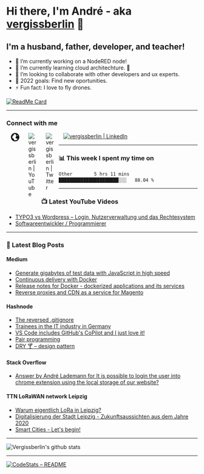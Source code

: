 # Hi there, I'm André - aka [vergissberlin][website] 👋

## I'm a husband, father, developer, and teacher!

- 🔭 I’m currently working on a NodeRED node!
- 🌱 I’m currently learning cloud architechture. 🤣
- 👯 I’m looking to collaborate with other developers and ux experts.
- 🥅 2022 goals: Find new oportunities.
- ⚡ Fun fact: I love to fly drones.

[![ReadMe Card](https://github-readme-stats.vercel.app/api/pin/?username=vergissberlin&repo=resume&hide_border=true)](https://github.com/vergissberlin/resume)

---

### Connect with me

[<img align="left" hspace="12" alt="vergissberlin.cocdm" width="22px" src="https://raw.githubusercontent.com/iconic/open-iconic/master/svg/globe.svg" />][website]
[<img align="left" hspace="12" alt="vergissberlin | YouTube" width="22px" src="https://cdn.jsdelivr.net/npm/simple-icons@v3/icons/youtube.svg" />][youtube]
[<img align="left" hspace="12" alt="vergissberlin | Twitter" width="22px" src="https://cdn.jsdelivr.net/npm/simple-icons@v3/icons/twitter.svg" />][twitter]
[<img hspace="12" alt="vergissberlin | LinkedIn" width="22px" src="https://cdn.jsdelivr.net/npm/simple-icons@v3/icons/linkedin.svg" />][linkedin]

---

### 📊 This week I spent my time on

<!--START_SECTION:waka-->

```text
Other        5 hrs 11 mins   ██████████████████████░░░   88.04 %
```

<!--END_SECTION:waka-->

<!-- START_SECTION:codestats -->
<!-- END_SECTION:codestats -->

---

### 📺 Latest YouTube Videos
<!-- YOUTUBE:START -->
- [TYPO3 vs Wordpress – Login, Nutzerverwaltung und das Rechtesystem](https://www.youtube.com/watch?v=dHiqvumfEzc)
- [Softwareentwickler / Programmierer](https://www.youtube.com/watch?v=cSDDq-QNq0I)
<!-- YOUTUBE:END -->

---

### 📕 Latest Blog Posts

#### Medium

<!-- MEDIUM:START -->
- [Generate gigabytes of test data with JavaScript in high speed](https://medium.com/netresearch/generate-gigabytes-of-test-data-with-javascript-in-high-speed-98b990967824?source=rss-25031e672016------2)
- [Continuous delivery with Docker](https://medium.com/@andre.lademann/continuous-delivery-with-docker-91e3ed8188ad?source=rss-25031e672016------2)
- [Release notes for Docker - dockerized applications and its services](https://medium.com/blugento/release-notes-for-docker-dockerized-applications-and-its-services-4c92b254ab2?source=rss-25031e672016------2)
- [Reverse proxies and CDN as a service for Magento](https://medium.com/blugento/reverse-proxies-and-cdn-as-a-service-for-magento-4b0ad0d77b1?source=rss-25031e672016------2)
<!-- MEDIUM:END -->

#### Hashnode

<!-- HASHNODE:START -->
- [The reversed .gitignore](https://blog.andrelademann.de/the-reversed-gitignore)
- [Trainees in the IT industry in Germany](https://blog.andrelademann.de/trainees-in-the-it-industry-in-germany)
- [VS Code includes GitHub&#39;s CoPilot  and I just love it!](https://blog.andrelademann.de/vs-code-includes-githubs-copilot-and-i-just-love-it)
- [Pair programming](https://blog.andrelademann.de/pair-programming)
- [DRY 🍸️ – design pattern](https://blog.andrelademann.de/dry-design-pattern)
<!-- HASHNODE:END -->

#### Stack Overflow

<!-- STACKOVERFLOW:START -->
- [Answer by André Lademann for It is possible to login the user into chrome extension using the local storage of our website?](https://stackoverflow.com/questions/68436609/it-is-possible-to-login-the-user-into-chrome-extension-using-the-local-storage-o/68436704#68436704)
<!-- STACKOVERFLOW:END -->

#### TTN LoRaWAN network Leipzig

- [Warum eigentlich LoRa in Leipzig?](https://www.thethingsnetwork.org/community/leipzig/post/warum-eigentlich-lora-in-leipzig)
- [Digitalisierung der Stadt Leipzig - Zukunftsaussichten aus dem Jahre 2020](https://www.thethingsnetwork.org/community/leipzig/post/digitalisierung-der-stadt-leipzig-zukunftsaussichten-aus-dem-jahre-2020)
- [Smart Cities - Let's begin!](https://www.thethingsnetwork.org/community/leipzig/post/smart-cities-lets-begin-join-the-ttn-meetup-in-leipzig)

---

![Vergissberlin's github stats](https://github-readme-stats.vercel.app/api?username=vergissberlin&show_icons=true&hide_border=true)

[website]: https://andrelademann.de
[twitter]: https://twitter.com/vergissberlin
[youtube]: https://youtube.com/vergissberlin
[linkedin]: https://linkedin.com/in/andre-lademann/

---

[![CodeStats – README](https://github.com/vergissberlin/vergissberlin/workflows/CodeStats%20%E2%80%93%20README/badge.svg)](https://codestats.net/users/vergissberlin)
